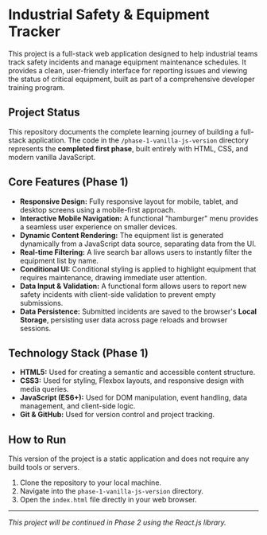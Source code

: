 # Industrial Safety & Equipment Tracker

This project is a full-stack web application designed to help industrial teams track safety incidents and manage equipment maintenance schedules. It provides a clean, user-friendly interface for reporting issues and viewing the status of critical equipment, built as part of a comprehensive developer training program.

## Project Status

This repository documents the complete learning journey of building a full-stack application. The code in the `/phase-1-vanilla-js-version` directory represents the **completed first phase**, built entirely with HTML, CSS, and modern vanilla JavaScript.

## Core Features (Phase 1)

*   **Responsive Design:** Fully responsive layout for mobile, tablet, and desktop screens using a mobile-first approach.
*   **Interactive Mobile Navigation:** A functional "hamburger" menu provides a seamless user experience on smaller devices.
*   **Dynamic Content Rendering:** The equipment list is generated dynamically from a JavaScript data source, separating data from the UI.
*   **Real-time Filtering:** A live search bar allows users to instantly filter the equipment list by name.
*   **Conditional UI:** Conditional styling is applied to highlight equipment that requires maintenance, drawing immediate user attention.
*   **Data Input & Validation:** A functional form allows users to report new safety incidents with client-side validation to prevent empty submissions.
*   **Data Persistence:** Submitted incidents are saved to the browser's **Local Storage**, persisting user data across page reloads and browser sessions.

## Technology Stack (Phase 1)

*   **HTML5:** Used for creating a semantic and accessible content structure.
*   **CSS3:** Used for styling, Flexbox layouts, and responsive design with media queries.
*   **JavaScript (ES6+):** Used for DOM manipulation, event handling, data management, and client-side logic.
*   **Git & GitHub:** Used for version control and project tracking.

## How to Run

This version of the project is a static application and does not require any build tools or servers.

1.  Clone the repository to your local machine.
2.  Navigate into the `phase-1-vanilla-js-version` directory.
3.  Open the `index.html` file directly in your web browser.

---

*This project will be continued in Phase 2 using the React.js library.*